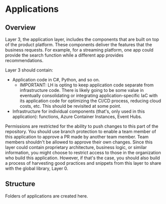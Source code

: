 # Applications

## Overview

Layer 3, the application layer, includes the components that are built on top of the product platform. These components deliver the features that the business requests. For example, for a streaming platform, one app could provide the search function while a different app provides recommendations.

Layer 3 should contain:

- Application code in C#, Python, and so on.
  - IMPORTANT: LH is opting to keep application code separate from infrastructure code. There is likely going to be some value in eventually consolidating or integrating application-specific IaC with its application code for optimizing the CI/CD process, reducing cloud costs, etc. This should be revisited at some point.
- Infrastructure for individual components (that's, only used in this application): functions, Azure Container Instances, Event Hubs.

Permissions are restricted for the ability to push changes to this part of the repository. You should use branch protection to enable a team member of this application to approve a PR made by another team member. Team members shouldn't be allowed to approve their own changes. Since this layer could contain proprietary architecture, business logic, or similar information, you might choose to restrict access to those in the organization who build this application. However, if that's the case, you should also build a process of harvesting good practices and snippets from this layer to share with the global library, Layer 0.

## Structure

Folders of applications are created here.
